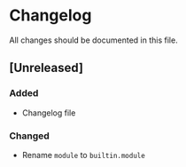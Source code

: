 # Changelog 

All changes should be documented in this file.

## [Unreleased]
### Added
- Changelog file
### Changed
- Rename `module` to `builtin.module`